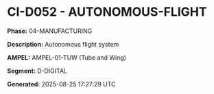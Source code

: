 # CI-D052 - AUTONOMOUS-FLIGHT

**Phase:** 04-MANUFACTURING

**Description:** Autonomous flight system

**AMPEL:** AMPEL-01-TUW (Tube and Wing)

**Segment:** D-DIGITAL

**Generated:** 2025-08-25 17:27:29 UTC
